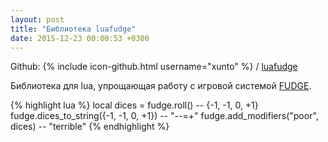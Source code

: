 ```yaml
---
layout: post
title: "Библиотека luafudge"
date: 2015-12-23 00:00:53 +0300
---
```


Github: {% include icon-github.html username="xunto" %} / [luafudge](https://github.com/xunto/luafudge)

Библиотека для lua, упрощающая работу с игровой системой [FUDGE](https://ru.wikipedia.org/wiki/FUDGE).

{% highlight lua %}
local dices = fudge.roll() -- {-1, -1, 0, +1}
fudge.dices_to_string({-1, -1, 0, +1}) -- "--=+"
fudge.add_modifiers("poor", dices) -- "terrible"
{% endhighlight %}